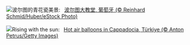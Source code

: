 ![](https://www.bing.com/th?id=OHR.PortugalDay_ZH-CN2939429166_UHD.jpg&w=1000)波尔图的青花瓷美景:&nbsp;&ensp;[波尔图大教堂, 葡萄牙 (© Reinhard Schmid/Huber/eStock Photo)](https://www.bing.com/th?id=OHR.PortugalDay_ZH-CN2939429166_UHD.jpg)
<br><br/>
![](https://www.bing.com/th?id=OHR.BalloonsTurkey_EN-US8385517143_UHD.jpg&w=1000)Rising with the sun:&nbsp;&ensp;[Hot air balloons in Cappadocia, Türkiye (© Anton Petrus/Getty Images)](https://www.bing.com/th?id=OHR.BalloonsTurkey_EN-US8385517143_UHD.jpg)
<br><br/>
